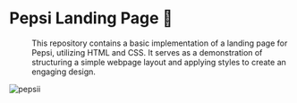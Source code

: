 # Pepsi Landing Page 🥤

<dl>
  <dd>This repository contains a basic implementation of a landing page for Pepsi, utilizing HTML and CSS. It serves as a demonstration of structuring a simple webpage layout and applying styles to create an engaging design.</dd>
</dl>

![pepsii](https://github.com/Batuhanbyr/HTMLCSS-PepsiLandingPage/assets/95686987/2a9a1249-150a-4591-9ade-0614a7c5126f)


